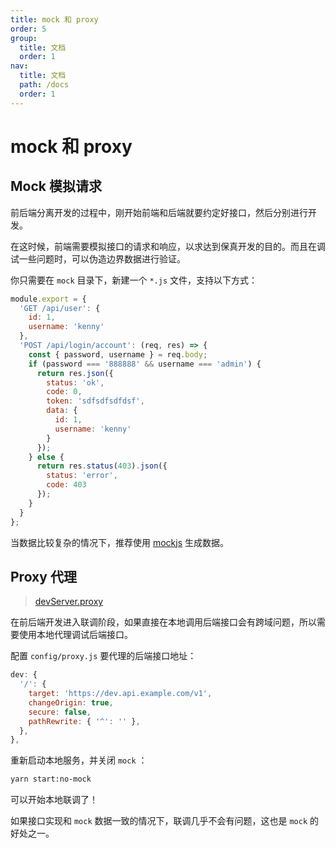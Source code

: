 ```yaml
---
title: mock 和 proxy
order: 5
group:
  title: 文档
  order: 1
nav:
  title: 文档
  path: /docs
  order: 1
---
```


# mock 和 proxy

## Mock 模拟请求

前后端分离开发的过程中，刚开始前端和后端就要约定好接口，然后分别进行开发。

在这时候，前端需要模拟接口的请求和响应，以求达到保真开发的目的。而且在调试一些问题时，可以伪造边界数据进行验证。

你只需要在 `mock` 目录下，新建一个 `*.js` 文件，支持以下方式：

```javascript
module.export = {
  'GET /api/user': {
    id: 1,
    username: 'kenny'
  },
  'POST /api/login/account': (req, res) => {
    const { password, username } = req.body;
    if (password === '888888' && username === 'admin') {
      return res.json({
        status: 'ok',
        code: 0,
        token: 'sdfsdfsdfdsf',
        data: {
          id: 1,
          username: 'kenny'
        }
      });
    } else {
      return res.status(403).json({
        status: 'error',
        code: 403
      });
    }
  }
};
```

当数据比较复杂的情况下，推荐使用 [mockjs](http://mockjs.com/) 生成数据。

## Proxy 代理

> [devServer.proxy](https://webpack.js.org/configuration/dev-server/#devserverproxy)

在前后端开发进入联调阶段，如果直接在本地调用后端接口会有跨域问题，所以需要使用本地代理调试后端接口。

配置 `config/proxy.js` 要代理的后端接口地址：

```javascript
dev: {
  '/': {
    target: 'https://dev.api.example.com/v1',
    changeOrigin: true,
    secure: false,
    pathRewrite: { '^': '' },
  },
},
```

重新启动本地服务，并关闭 `mock` ：

```bash
yarn start:no-mock
```

可以开始本地联调了！

如果接口实现和 `mock` 数据一致的情况下，联调几乎不会有问题，这也是 `mock` 的好处之一。
